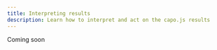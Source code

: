 ```yaml
---
title: Interpreting results
description: Learn how to interpret and act on the capo.js results
---
```


Coming soon

